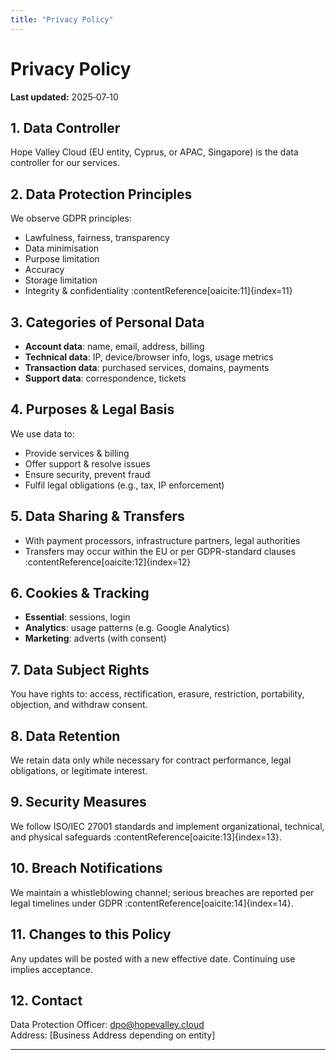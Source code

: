 ```yaml
---
title: "Privacy Policy"
---
```


# Privacy Policy

**Last updated:** 2025‑07‑10

## 1. Data Controller  
Hope Valley Cloud (EU entity, Cyprus, or APAC, Singapore) is the data controller for our services.

## 2. Data Protection Principles  
We observe GDPR principles:
- Lawfulness, fairness, transparency  
- Data minimisation  
- Purpose limitation  
- Accuracy  
- Storage limitation  
- Integrity & confidentiality :contentReference[oaicite:11]{index=11}

## 3. Categories of Personal Data  
- **Account data**: name, email, address, billing  
- **Technical data**: IP, device/browser info, logs, usage metrics  
- **Transaction data**: purchased services, domains, payments  
- **Support data**: correspondence, tickets

## 4. Purposes & Legal Basis  
We use data to:
- Provide services & billing  
- Offer support & resolve issues  
- Ensure security, prevent fraud  
- Fulfil legal obligations (e.g., tax, IP enforcement)

## 5. Data Sharing & Transfers  
- With payment processors, infrastructure partners, legal authorities  
- Transfers may occur within the EU or per GDPR-standard clauses :contentReference[oaicite:12]{index=12}

## 6. Cookies & Tracking  
- **Essential**: sessions, login  
- **Analytics**: usage patterns (e.g. Google Analytics)  
- **Marketing**: adverts (with consent)

## 7. Data Subject Rights  
You have rights to: access, rectification, erasure, restriction, portability, objection, and withdraw consent.

## 8. Data Retention  
We retain data only while necessary for contract performance, legal obligations, or legitimate interest.

## 9. Security Measures  
We follow ISO/IEC 27001 standards and implement organizational, technical, and physical safeguards :contentReference[oaicite:13]{index=13}.

## 10. Breach Notifications  
We maintain a whistleblowing channel; serious breaches are reported per legal timelines under GDPR :contentReference[oaicite:14]{index=14}.

## 11. Changes to this Policy  
Any updates will be posted with a new effective date. Continuing use implies acceptance.

## 12. Contact  
Data Protection Officer: dpo@hopevalley.cloud  
Address: [Business Address depending on entity]

---

